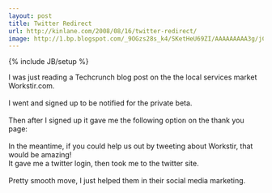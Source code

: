 ```yaml
---
layout: post
title: Twitter Redirect
url: http://kinlane.com/2008/08/16/twitter-redirect/
image: http://1.bp.blogspot.com/_9OGzs28s_k4/SKetHeU69ZI/AAAAAAAAA3g/jCTv7bJxvFo/s320/Twit+Redirect+1.jpg
---
```

{% include JB/setup %}
<p>
     <a onblur="try {parent.deselectBloggerImageGracefully();} catch(e) {}" href="http://1.bp.blogspot.com/_9OGzs28s_k4/SKetHeU69ZI/AAAAAAAAA3g/jCTv7bJxvFo/s1600-h/Twit+Redirect+1.jpg"><img class="c1" src="http://1.bp.blogspot.com/_9OGzs28s_k4/SKetHeU69ZI/AAAAAAAAA3g/jCTv7bJxvFo/s320/Twit+Redirect+1.jpg" alt="" id="BLOGGER_PHOTO_ID_5235343435752994194" border="0" /></a>
     <br />
     I was just reading a Techcrunch blog post on the the local services market Workstir.com.
     <br />
     <br />
     I went and signed up to be notified for the private beta.
     <br />
     <br />
     Then after I signed up it gave me the following option on the thank you page:
     <br />
     <br />
     <span class="c2">In the meantime, if you could help us out by tweeting about Workstir, that would be amazing!</span>
     <br />
     <a onblur="try {parent.deselectBloggerImageGracefully();} catch(e) {}" href="http://1.bp.blogspot.com/_9OGzs28s_k4/SKetNrKtmEI/AAAAAAAAA3o/wqysqB904EA/s1600-h/Twit+Redirect+2.jpg"><img class="c3" src="http://1.bp.blogspot.com/_9OGzs28s_k4/SKetNrKtmEI/AAAAAAAAA3o/wqysqB904EA/s320/Twit+Redirect+2.jpg" alt="" id="BLOGGER_PHOTO_ID_5235343542279051330" border="0" /></a>
     <br />
     It gave me a twitter login, then took me to the twitter site.
     <br />
     <br />
     Pretty smooth move, I just helped them in their social media marketing.
</p>
